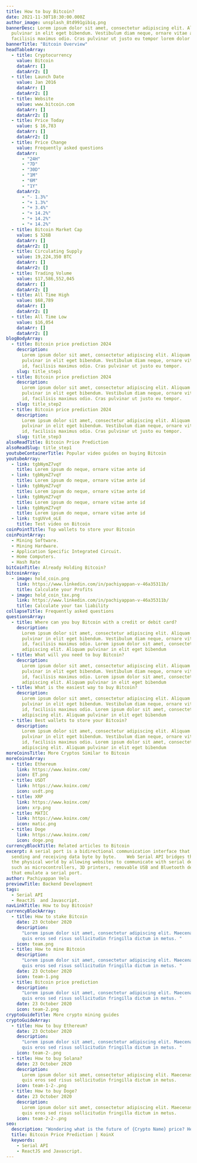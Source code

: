 ```yaml
---
title: How to buy Bitcoin?
date: 2021-11-30T18:30:00.000Z
author_image: unsplash_8td991gibiq.png
bannerDesc: Lorem ipsum dolor sit amet, consectetur adipiscing elit. Aliquam
  pulvinar in elit eget bibendum. Vestibulum diam neque, ornare vitae ante id,
  facilisis maximus odio. Cras pulvinar ut justo eu tempor lorem dolor colon
bannerTitle: "Bitcoin Overview"
headTableArray:
  - title: Cryptocurrency
    value: Bitcoin
    dataArr: []
    dataArr2: []
  - title: Launch Date
    value: Jan 2016
    dataArr: []
    dataArr2: []
  - title: Website
    value: www.bitcoin.com
    dataArr: []
    dataArr2: []
  - title: Price Today
    value: $ 16,783
    dataArr: []
    dataArr2: []
  - title: Price Change
    value: Frequently asked questions
    dataArr:
      - "24H"
      - "7D"
      - "30D"
      - "1M"
      - "6M"
      - "1Y"
    dataArr2:
      - "- 1.3%"
      - "+ 1.3%"
      - "+ 3.4%"
      - "+ 14.2%"
      - "+ 14.2%"
      - "+ 14.2%"
  - title: Bitcoin Market Cap
    value: $ 326B
    dataArr: []
    dataArr2: []
  - title: Circulating Supply
    value: 19,224,350 BTC
    dataArr: []
    dataArr2: []
  - title: Trading Volume
    value: $17,586,552,045
    dataArr: []
    dataArr2: []
  - title: All Time High
    value: $68,789
    dataArr: []
    dataArr2: []
  - title: All Time Low
    value: $16,054
    dataArr: []
    dataArr2: []
blogBodyArray:
  - title: Bitcoin price prediction 2024
    description:
      Lorem ipsum dolor sit amet, consectetur adipiscing elit. Aliquam
      pulvinar in elit eget bibendum. Vestibulum diam neque, ornare vitae ante
      id, facilisis maximus odio. Cras pulvinar ut justo eu tempor.
    slug: title_step1
  - title: Bitcoin price prediction 2024
    description:
      Lorem ipsum dolor sit amet, consectetur adipiscing elit. Aliquam
      pulvinar in elit eget bibendum. Vestibulum diam neque, ornare vitae ante
      id, facilisis maximus odio. Cras pulvinar ut justo eu tempor.
    slug: title_step2
  - title: Bitcoin price prediction 2024
    description:
      Lorem ipsum dolor sit amet, consectetur adipiscing elit. Aliquam
      pulvinar in elit eget bibendum. Vestibulum diam neque, ornare vitae ante
      id, facilisis maximus odio. Cras pulvinar ut justo eu tempor.
    slug: title_step3
alsoReadTitle: Bitcoin Price Prediction
alsoReadSlug: title_step1
youtubeContainerTitle: Popular video guides on buying Bitcoin
youtubeArray:
  - link: tgbNymZ7vqY
    title: Lorem ipsum do neque, ornare vitae ante id
  - link: tgbNymZ7vqY
    title: Lorem ipsum do neque, ornare vitae ante id
  - link: tgbNymZ7vqY
    title: Lorem ipsum do neque, ornare vitae ante id
  - link: tgbNymZ7vqY
    title: Lorem ipsum do neque, ornare vitae ante id
  - link: tgbNymZ7vqY
    title: Lorem ipsum do neque, ornare vitae ante id
  - link: tsgUVv4_oLE
    title: Test video on Bitcoin
coinPointTitle: Top wallets to store your Bitcoin
coinPointArray:
  - Mining Software.
  - Mining Hardware.
  - Application Specific Integrated Circuit.
  - Home Computers.
  - Hash Rate
bitCoinTitle: Already Holding Bitcoin?
bitcoinArray:
  - image: hold_coin.png
    link: https://www.linkedin.com/in/pachiyappan-v-46a35311b/
    title: Calculate your Profits
  - image: hold_coin_tax.png
    link: https://www.linkedin.com/in/pachiyappan-v-46a35311b/
    title: Calculate your tax liability
collapseTitle: Frequently asked questions
questionsArray:
  - title: Where can you buy Bitcoin with a credit or debit card?
    description:
      Lorem ipsum dolor sit amet, consectetur adipiscing elit. Aliquam
      pulvinar in elit eget bibendum. Vestibulum diam neque, ornare vitae ante
      id, facilisis maximus odio. Lorem ipsum dolor sit amet, consectetur
      adipiscing elit. Aliquam pulvinar in elit eget bibendum
  - title: What will you need to buy Bitcoin?
    description:
      Lorem ipsum dolor sit amet, consectetur adipiscing elit. Aliquam
      pulvinar in elit eget bibendum. Vestibulum diam neque, ornare vitae ante
      id, facilisis maximus odio. Lorem ipsum dolor sit amet, consectetur
      adipiscing elit. Aliquam pulvinar in elit eget bibendum
  - title: What is the easiest way to buy Bitcoin?
    description:
      Lorem ipsum dolor sit amet, consectetur adipiscing elit. Aliquam
      pulvinar in elit eget bibendum. Vestibulum diam neque, ornare vitae ante
      id, facilisis maximus odio. Lorem ipsum dolor sit amet, consectetur
      adipiscing elit. Aliquam pulvinar in elit eget bibendum
  - title: Best wallets to store your Bitcoin?
    description:
      Lorem ipsum dolor sit amet, consectetur adipiscing elit. Aliquam
      pulvinar in elit eget bibendum. Vestibulum diam neque, ornare vitae ante
      id, facilisis maximus odio. Lorem ipsum dolor sit amet, consectetur
      adipiscing elit. Aliquam pulvinar in elit eget bibendum
moreCoinsTitle: More Cryptos Similar to Bitcoin
moreCoinsArray:
  - title: Ethereum
    link: https://www.koinx.com/
    icon: ET.png
  - title: USDT
    link: https://www.koinx.com/
    icon: usdt.png
  - title: XRP
    link: https://www.koinx.com/
    icon: xrp.png
  - title: MATIC
    link: https://www.koinx.com/
    icon: matic.png
  - title: Doge
    link: https://www.koinx.com/
    icon: doge.png
currencyBlockTitle: Related articles to Bitcoin
excerpt: A serial port is a bidirectional communication interface that allows
  sending and receiving data byte by byte.    Web Serial API bridges the web and
  the physical world by allowing websites to communicate with serial devices,
  such as microcontrollers, 3D printers, removable USB and Bluetooth devices
  that emulate a serial port.
author: Pachiyappan Velu
previewTitle: Backend Development
tags:
  - Serial API
  - ReactJS  and Javascript.
navLinkTitle: How to buy Bitcoin?
currencyBlockArray:
  - title: How to stake Bitcoin
    date: 23 October 2020
    description:
      "Lorem ipsum dolor sit amet, consectetur adipiscing elit. Maecenas
      quis eros sed risus sollicitudin fringilla dictum in metus. "
    icon: team.png
  - title: How to mine Bitcoin
    description:
      "Lorem ipsum dolor sit amet, consectetur adipiscing elit. Maecenas
      quis eros sed risus sollicitudin fringilla dictum in metus. "
    date: 23 October 2020
    icon: team-1.png
  - title: Bitcoin price prediction
    description:
      "Lorem ipsum dolor sit amet, consectetur adipiscing elit. Maecenas
      quis eros sed risus sollicitudin fringilla dictum in metus. "
    date: 23 October 2020
    icon: team-2.png
cryptoGuideTitle: More crypto mining guides
cryptoGuideArray:
  - title: How to buy Ethereum?
    date: 23 October 2020
    description:
      "Lorem ipsum dolor sit amet, consectetur adipiscing elit. Maecenas
      quis eros sed risus sollicitudin fringilla dictum in metus. "
    icon: team-2-.png
  - title: How to buy Solana?
    date: 23 October 2020
    description:
      Lorem ipsum dolor sit amet, consectetur adipiscing elit. Maecenas
      quis eros sed risus sollicitudin fringilla dictum in metus.
    icon: team-1-2-.png
  - title: How to buy Doge?
    date: 23 October 2020
    description:
      Lorem ipsum dolor sit amet, consectetur adipiscing elit. Maecenas
      quis eros sed risus sollicitudin fringilla dictum in metus.
    icon: team-2-2-.png
seo:
  description: "Wondering what is the future of {Crypto Name} price? Here is an up-to-date Bitcoin price prediction for 2023, 2024, 2025, and until 2030"
  title: Bitcoin Price Prediction | KoinX
  keywords:
    - Serial API
    - ReactJS and Javascript.
---
```

